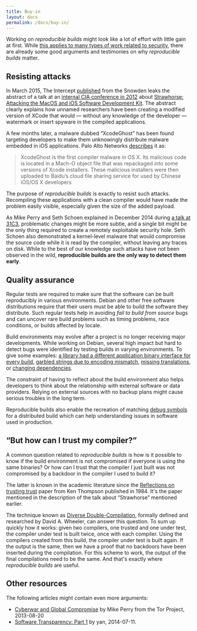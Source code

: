 ```yaml
---
title: Buy-in
layout: docs
permalink: /docs/buy-in/
---
```


Working on *reproducible builds* might look like a lot of effort with
little gain at first. While [this applies to many types of work related to
security](https://www.schneier.com/blog/archives/2008/09/security_roi_1.html),
there are already some good arguments and testimonies
on why *reproducible builds* matter.

Resisting attacks
-----------------

In March 2015, The Intercept
[published](https://theintercept.com/2015/03/10/ispy-cia-campaign-steal-apples-secrets/)
from the Snowden leaks the abstract of a talk at an
[internal CIA conference in
2012](https://theintercept.com/document/2015/03/10/tcb-jamboree-2012-invitation/) about 
[Strawhorse: Attacking the MacOS and iOS Software Development
Kit](https://theintercept.com/document/2015/03/10/strawhorse-attacking-macos-ios-software-development-kit/).
The abstract clearly explains how unnamed researchers have been creating
a modified version of XCode that would — without any knowledge of the
developer — watermark or insert spyware in the compiled applications.

A few months later, a malware dubbed “XcodeGhost” has been found
targeting developers to make them unknowingly distribute malware
embedded in iOS applications. Palo Alto Networks
[describes](http://researchcenter.paloaltonetworks.com/2015/09/novel-malware-xcodeghost-modifies-xcode-infects-apple-ios-apps-and-hits-app-store/) it as:

> XcodeGhost is the first compiler malware in OS X. Its malicious code is
> located in a Mach-O object file that was repackaged into some versions
> of Xcode installers. These malicious installers were then uploaded to
> Baidu’s cloud file sharing service for used by Chinese iOS/OS X
> developers

The purpose of *reproducible builds* is exactly to resist such attacks.
Recompiling these applications with a clean compiler would have made
the problem easily visible, especially given the size of the added
payload.

As Mike Perry and Seth Schoen explained in December 2014 during [a talk at
31C3](https://media.ccc.de/events/31c3_-_6240_-_en_-_saal_g_-_201412271400_-_reproducible_builds_-_mike_perry_-_seth_schoen_-_hans_steiner),
problematic changes might be more subtle, and a single bit
might be the only thing required to create a remotely exploitable
security hole. Seth Schoen also demonstrated a kernel-level
malware that would compromise the source code while it is read by
the compiler, without leaving any traces on disk. While to the best of
our knowledge such attacks have not been observed in the wild,
<strong>reproducible builds are the only way to detect them
early</strong>.

Quality assurance
-----------------

Regular tests are required to make sure that the software can be built
reproducibly in various environments. Debian and other free software
distributions require that their users must be able to build the
software they distribute. Such regular tests help in avoiding *fail to
build from source* bugs and can uncover rare build problems such as
timing problems, race conditions, or builds affected by locale.

Build environments may evolve after a project is no longer receiving
major developments. While working on Debian, several high impact but
hard to detect bugs were identified by testing builds in varying
environments. To give some examples: [a library had a different
application binary interface for every
build](https://bugs.debian.org/773916), [garbled strings due to
encoding mismatch](https://bugs.debian.org/801855), [missing
translations](https://bugs.debian.org/778486), or [changing
dependencies](https://bugs.debian.org/778707).

The constraint of having to reflect about the build environment also
helps developers to think about the relationship with external software or
data providers. Relying on external sources with no backup plans might
cause serious troubles in the long term.

Reproducible builds also enable the recreation of matching [debug
symbols](https://en.wikipedia.org/wiki/Debugging_data_format) for a
distributed build which can help understanding issues in software used
in production.

“But how can I trust my compiler?”
----------------------------------

A common question related to *reproducible builds* is how is it possible
to know if the build environment is not compromised if everyone is using
the same binaries? Or how can I trust that the compiler I just built
was not compromised by a backdoor in the compiler I used to build it?

The latter is known in the academic literature since the
[Reflections on trusting
trust](https://dx.doi.org/10.1145%2F358198.358210) paper from
Ken Thompson published in 1984. It's the paper mentioned in the
description of the talk about “Strawhorse” mentioned earlier.

The technique known as [Diverse
Double-Compilation](http://www.dwheeler.com/trusting-trust/), formally
defined and researched by David A. Wheeler, can answer this question.
To sum up quickly how it works: given two compilers, one trusted and
one under test, the compiler under test is built twice,
once with each compiler. Using the compilers created from this build,
the compiler under test is built again. If the output is the same, then
we have a proof that no backdoors have been inserted during the
compilation. For this scheme to work, the output of the final
compilations need to be the same. And that's exactly where *reproducible
builds* are useful.

Other resources
---------------

The following articles might contain even more arguments:

 * [Cyberwar and Global Compromise](https://blog.torproject.org/blog/deterministic-builds-part-one-cyberwar-and-global-compromise) by Mike Perry from the Tor Project, 2013-08-20
 * [Software Transparency: Part 1](https://zyan.scripts.mit.edu/blog/software-transparency/) by yan, 2014-07-11.
